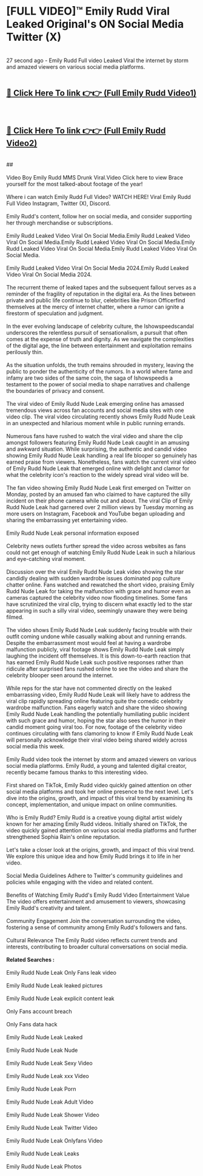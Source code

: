 # [FULL VIDEO]™ Emily Rudd Viral Leaked Original's ON Social Media Twitter (X) <br>
<br>
27 second ago - Emily Rudd Full video Leaked Viral the internet by storm and amazed viewers on various social media platforms.<br>

 <br>

##  <a href="https://play.123hd.live?title=Full Emily_Rudd&ref=git">🔴 Click Here To link 👉👉 (Full Emily Rudd Video1)</a><br>
  <br>

##  <a href="https://play.123hd.live?title=Full Emily_Rudd&ref=git">🔴 Click Here To link 👉👉 (Full Emily Rudd Video2)</a><br>
  <br>
  ##


  <br>

  <br>
Video Boy Emily Rudd MMS Drunk Viral.Video Click here to view Brace yourself for the most talked-about footage of the year!
<br><br>
Where i can watch Emily Rudd Full Video? WATCH HERE! Viral Emily Rudd Full Video Instagram, Twitter (X), Discord.
<br><br>
Emily Rudd's content, follow her on social media, and consider supporting her through merchandise or subscriptions.
<br><br>
Emily Rudd Leaked Video Viral On Social Media.Emily Rudd Leaked Video Viral On Social Media.Emily Rudd Leaked Video Viral On Social Media.Emily Rudd Leaked Video Viral On Social Media.Emily Rudd Leaked Video Viral On Social Media.
<br><br>
Emily Rudd Leaked Video Viral On Social Media 2024.Emily Rudd Leaked Video Viral On Social Media 2024.
<br><br>
The recurrent theme of leaked tapes and the subsequent fallout serves as a reminder of the fragility of reputation in the digital era. As the lines between private and public life continue to blur, celebrities like Prison Officerfind themselves at the mercy of internet chatter, where a rumor can ignite a firestorm of speculation and judgment.
<br><br>
In the ever evolving landscape of celebrity culture, the Ishowspeedscandal underscores the relentless pursuit of sensationalism, a pursuit that often comes at the expense of truth and dignity. As we navigate the complexities of the digital age, the line between entertainment and exploitation remains perilously thin.
<br><br>
As the situation unfolds, the truth remains shrouded in mystery, leaving the public to ponder the authenticity of the rumors. In a world where fame and infamy are two sides of the same coin, the saga of Ishowspeedis a testament to the power of social media to shape narratives and challenge the boundaries of privacy and consent.
<br><br>
The viral video of Emily Rudd Nude Leak emerging online has amassed tremendous views across fan accounts and social media sites with one video clip. The viral video circulating recently shows Emily Rudd Nude Leak in an unexpected and hilarious moment while in public running errands.
<br><br>
Numerous fans have rushed to watch the viral video and share the clip amongst followers featuring Emily Rudd Nude Leak caught in an amusing and awkward situation. While surprising, the authentic and candid video showing Emily Rudd Nude Leak handling a real life blooper so genuinely has earned praise from viewers. Nonetheless, fans watch the current viral video of Emily Rudd Nude Leak that emerged online with delight and clamor for what the celebrity icon's reaction to the widely spread viral video will be.
<br><br>
The fan video showing Emily Rudd Nude Leak first emerged on Twitter on Monday, posted by an amused fan who claimed to have captured the silly incident on their phone camera while out and about. The viral Clip of Emily Rudd Nude Leak had garnered over 2 million views by Tuesday morning as more users on Instagram, Facebook and YouTube began uploading and sharing the embarrassing yet entertaining video.
<br><br>
Emily Rudd Nude Leak personal information exposed
<br><br>
Celebrity news outlets further spread the video across websites as fans could not get enough of watching Emily Rudd Nude Leak in such a hilarious and eye-catching viral moment.
<br><br>
Discussion over the viral Emily Rudd Nude Leak video showing the star candidly dealing with sudden wardrobe issues dominated pop culture chatter online. Fans watched and rewatched the short video, praising Emily Rudd Nude Leak for taking the malfunction with grace and humor even as cameras captured the celebrity video now flooding timelines. Some fans have scrutinized the viral clip, trying to discern what exactly led to the star appearing in such a silly viral video, seemingly unaware they were being filmed.
<br><br>
The video shows Emily Rudd Nude Leak suddenly facing trouble with their outfit coming undone while casually walking about and running errands. Despite the embarrassment most would feel at having a wardrobe malfunction publicly, viral footage shows Emily Rudd Nude Leak simply laughing the incident off themselves. It is this down-to-earth reaction that has earned Emily Rudd Nude Leak such positive responses rather than ridicule after surprised fans rushed online to see the video and share the celebrity blooper seen around the internet.
<br><br>
While reps for the star have not commented directly on the leaked embarrassing video, Emily Rudd Nude Leak will likely have to address the viral clip rapidly spreading online featuring quite the comedic celebrity wardrobe malfunction. Fans eagerly watch and share the video showing Emily Rudd Nude Leak handling the potentially humiliating public incident with such grace and humor, hoping the star also sees the humor in their candid moment going viral too. For now, footage of the celebrity video continues circulating with fans clamoring to know if Emily Rudd Nude Leak will personally acknowledge their viral video being shared widely across social media this week.
<br><br>
Emily Rudd video took the internet by storm and amazed viewers on various social media platforms. Emily Rudd, a young and talented digital creator, recently became famous thanks to this interesting video.
<br><br>
First shared on TikTok, Emily Rudd video quickly gained attention on other social media platforms and took her online presence to the next level. Let's dive into the origins, growth, and impact of this viral trend by examining its concept, implementation, and unique impact on online communities.
<br><br>
Who is Emily Rudd? Emily Rudd is a creative young digital artist widely known for her amazing Emily Rudd videos. Initially shared on TikTok, the video quickly gained attention on various social media platforms and further strengthened Sophia Rain's online reputation.
<br><br>
Let's take a closer look at the origins, growth, and impact of this viral trend. We explore this unique idea and how Emily Rudd brings it to life in her video.
<br><br>
Social Media Guidelines Adhere to Twitter's community guidelines and policies while engaging with the video and related content.
<br><br>
Benefits of Watching Emily Rudd's Emily Rudd Video Entertainment Value The video offers entertainment and amusement to viewers, showcasing Emily Rudd's creativity and talent.
<br><br>
Community Engagement Join the conversation surrounding the video, fostering a sense of community among Emily Rudd's followers and fans.
<br><br>
Cultural Relevance The Emily Rudd video reflects current trends and interests, contributing to broader cultural conversations on social media.
<br><br>
<strong>Related Searches :</strong>
<br><br>
Emily Rudd Nude Leak Only Fans leak video
<br><br>
Emily Rudd Nude Leak leaked pictures
<br><br>
Emily Rudd Nude Leak explicit content leak
<br><br>
Only Fans account breach
<br><br>
Only Fans data hack
<br><br>
Emily Rudd Nude Leak Leaked
<br><br>
Emily Rudd Nude Leak Nude
<br><br>
Emily Rudd Nude Leak Sexy Video
<br><br>
Emily Rudd Nude Leak xxx Video
<br><br>
Emily Rudd Nude Leak Porn
<br><br>
Emily Rudd Nude Leak Adult Video
<br><br>
Emily Rudd Nude Leak Shower Video
<br><br>
Emily Rudd Nude Leak Twitter Video
<br><br>
Emily Rudd Nude Leak Onlyfans Video
<br><br>
Emily Rudd Nude Leak Leaks
<br><br>
Emily Rudd Nude Leak Photos